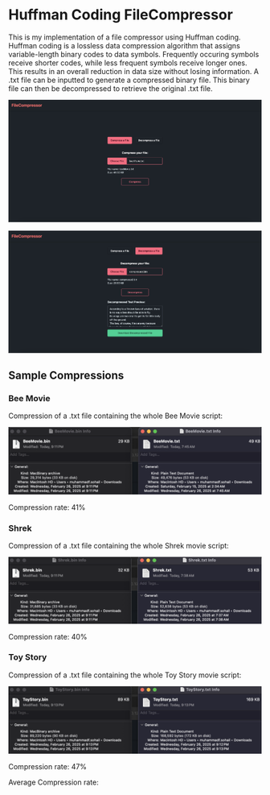 # Huffman Coding FileCompressor

This is my implementation of a file compressor using Huffman coding. Huffman coding is a lossless data compression algorithm that assigns variable-length binary codes to data symbols. Frequently occuring symbols receive shorter codes, while less frequent symbols receive longer ones. This results in an overall reduction in data size without losing information. A .txt file can be inputted to generate a compressed binary file. This binary file can then be decompressed to retrieve the original .txt file.

![Example of compressing a file](https://github.com/mfsohail12/FileCompressor/blob/main/Assets/Compress.png)

![Example of decompressing a file](https://github.com/mfsohail12/FileCompressor/blob/main/Assets/Decompress.png)

## Sample Compressions

### Bee Movie
Compression of a .txt file containing the whole Bee Movie script:

![Bee Movie script compression comparison](https://github.com/mfsohail12/FileCompressor/blob/main/Assets/BeeMovie.png)

Compression rate: 41% 

### Shrek
Compression of a .txt file containing the whole Shrek movie script:

![Shrek script compression comparison](https://github.com/mfsohail12/FileCompressor/blob/main/Assets/Shrek.png)

Compression rate: 40%

### Toy Story
Compression of a .txt file containing the whole Toy Story movie script:

![Toy Story script compression comparison](https://github.com/mfsohail12/FileCompressor/blob/main/Assets/ToyStory.png)

Compression rate: 47%

Average Compression rate: 
